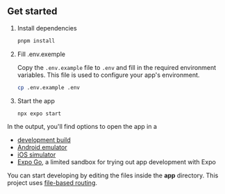 ## Get started

1. Install dependencies

   ```bash
   pnpm install
   ```

2. Fill .env.exemple

   Copy the `.env.example` file to `.env` and fill in the required environment variables. This file is used to configure your app's environment.

   ```bash
   cp .env.example .env
   ```

3. Start the app

   ```bash
   npx expo start
   ```

In the output, you'll find options to open the app in a

- [development build](https://docs.expo.dev/develop/development-builds/introduction/)
- [Android emulator](https://docs.expo.dev/workflow/android-studio-emulator/)
- [iOS simulator](https://docs.expo.dev/workflow/ios-simulator/)
- [Expo Go](https://expo.dev/go), a limited sandbox for trying out app development with Expo

You can start developing by editing the files inside the **app** directory. This project uses [file-based routing](https://docs.expo.dev/router/introduction).
